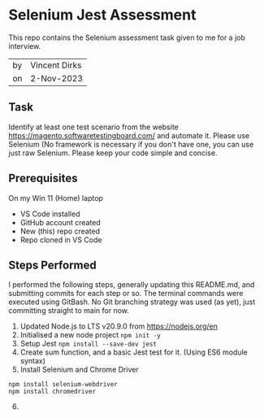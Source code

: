 # Selenium Jest Assessment

This repo contains the Selenium assessment task given to me for a job interview.

|     |               |
| --- | ------------- |
| by  | Vincent Dirks |
| on  | 2-Nov-2023    |

## Task

Identify at least one test scenario from the website https://magento.softwaretestingboard.com/ and automate it. Please use Selenium (No framework is necessary if you don't have one, you can use just raw Selenium. Please keep your code simple and concise.

## Prerequisites

On my Win 11 (Home) laptop

- VS Code installed
- GitHub account created
- New (this) repo created
- Repo cloned in VS Code

## Steps Performed

I performed the following steps, generally updating this README.md, and submitting commits for each step or so. The terminal commands were executed using GitBash. No Git branching strategy was used (as yet), just committing straight to main for now.

1. Updated Node.js to LTS v20.9.0 from https://nodejs.org/en
1. Initialised a new node project `npm init -y`
1. Setup Jest `npm install --save-dev jest`
1. Create sum function, and a basic Jest test for it. (Using ES6 module syntax)
1. Install Selenium and Chrome Driver
```
npm install selenium-webdriver
npm install chromedriver
```
6. 
